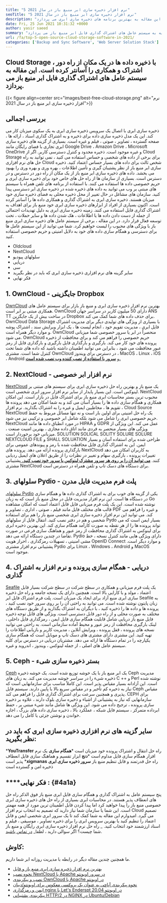 ```yaml
---
title: "5 نرم افزار ذخیره سازی ابر منبع باز در سال 2021" 
seoTitle: "5 نرم افزار ذخیره سازی ابر منبع باز در سال 2021" 
description: "ذخیره سازی ابر منبع باز از نظر پشتیبان گیری و تأمین اطلاعات ، بهره وری و بهره وری را بهبود می بخشد. این مقاله به بهترین برنامه های ذخیره سازی ابری می پردازد" 
date: Fri, 25 Jun 2021 10:31:32 +0000
author: yasir saeed
summary: "ذخیره سازی ابری با ذخیره داده ها در یک مکان از راه دور ، اشتراک و همکاری را آسانتر کرده است. این مقاله به سیستم عامل های اشتراک گذاری فایل ابر منبع باز می پردازد." 
url: /fa/top-5-open-source-cloud-storage-software-in-2021/
categories: ['Backup and Sync Software', 'Web Server Solution Stack']
---
```


## Cloud Storage با ذخیره داده ها در یک مکان از راه دور ، اشتراک و همکاری را آسانتر کرده است. این مقاله به سیستم عامل های اشتراک گذاری فایل ابر منبع باز می پردازد.

{{< figure align=center src="images/best-free-cloud-storage.png" alt="نرم افزار ذخیره سازی ابر منبع باز در سال 2021">}}


## **بررسی اجمالی**
ذخیره سازی ابری با اتصال یک سرویس ذخیره سازی ابری به یک سکوی میزبان کار می کند. این یک مدل ذخیره سازی داده برای ذخیره و به اشتراک گذاری اسناد ، ارائه ها ، صفحه گسترده ، تصاویر ، صوتی ، فیلم و غیره است. بسیاری از گزینه های ذخیره سازی ابری تجاری با فضای رایگان مانند Google Drive ، Amazon Drive ، Microsoft OneDrive و غیره موجود است. ذخیره محدود و کنترل دسترسی کاربر. اگر از Cloud Storage برای برخی از داده های شخصی و حساس استفاده می کنید ، نمی توانید به راه حل های نرم افزاری Cloud شخص ثالث برای داده های بسیار حساس اعتماد کنید. ذخیره سازی ابر منبع باز از نظر پشتیبان گیری و تأمین اطلاعات ، بهره وری و بهره وری را بهبود می بخشد.
داده های ذخیره سازی ابر منبع باز از یک مکان از راه دور در دسترس و در دسترس است. بسیاری از سازمان ها از راه حل های خاص خود برای ذخیره سازی ابری و حریم خصوصی داده ها استفاده می کنند. با استفاده از برنامه های تلفن همراه یا سیستم های مبتنی بر وب می توانید به داده های ذخیره شده در ذخیره سازی ابر دسترسی پیدا کنید. سازمان های مشاغل در حال تغییر از محل ذخیره محلی به فضای ذخیره سازی خود میزبان هستند. ذخیره سازی ابری به اشتراک گذاری و همکاری داده ها را آسانتر کرده است. اکنون بسیاری از افراد از ابزارهای ذخیره سازی ابری خود منبع باز برای اهداف به اشتراک گذاری فایل استفاده می کنند. زمینه ذخیره سازی ابری به دلیل تهدیدات احتمالی از جمله از دست دادن داده ها یا اطلاعات ، هک شدن داده ها و سایر حملات ، تحت توسعه فعال قرار دارد.
در این مقاله ، برخی از سیستم عامل های ذخیره سازی ابری منبع باز با ویژگی های محبوب را لیست خواهیم کرد. شما می توانید از این سیستم عامل ها برای دسترسی و همگام سازی داده های خود به دلایل امنیتی و حریم خصوصی استفاده کنید.
  * Oldcloud
  * NextCloud
  * سلولهای پیودیو
  * دریایی
  * سی
  * سایر گزینه های نرم افزاری ذخیره سازی ابری که باید در نظر بگیرید
  * فکر نهایی

## 1. OwnCloud - جایگزینی Dropbox
[OwnCloud][1] بهترین نرم افزار ذخیره سازی ابری و منبع باز بازار برای سیستم عامل های همکاری مبتنی بر ابر است. OwnCloud دارای 50 میلیون کاربر در سراسر جهان ANS TT در ساخت بیش از یک جایگزین Dropbox برای حذف داده های شما کمک می کند. OwnCloud Data Storage با بسیاری از ویژگی های تولیدی دیگر برای مدیریت اشتراک فایل ابری ، مدیریت تقویم خود ، انجام لیست ها ، یک ابزار ویرایش سند ، اشتراک پوشه و موارد دیگر همراه است. OwnCloud منحصراً در ابر یا سرور خصوصی شما میزبانی می شود. OwnCloud حریم خصوصی را فراهم می کند و برای محافظت از ذخیره پرونده های خود کار می کند. بارگیری و بارگذاری فایل بارگیری و بارگذاری فایل از رمز عبور محافظت می شود ، بنابراین می توانید اطمینان داشته باشید که داده های شما تحت کنترل شما است.
مشتری OwnCloud در دسترس برای ویندوز ، MacOS ، Linux ، iOS ، Android و [**سرور با استفاده از نصب کننده وب نصب شده است.** ][2]

## 2. NextCloud - نرم افزار ابر خصوصی
[NextCloud][3] یک منبع باز و بهترین راه حل ذخیره سازی ابری برای سیستم های مبتنی بر لینوکس است. این بسیار پایدار از سایر نرم افزار سرور ابری شخصی است. NextCloud محبوب ترین بستر محاسبات ابری منبع باز برای اشتراک فایل در بازار است. این امکان همکاری و همگام سازی داده ها را بسیار آسان می کند و به شما امکان می دهد پرونده ها ، تقویم ها ، مخاطبین ایمیل و غیره را به اشتراک بگذارید. نرم افزار Cloud Source NextCloud یک راه حل امنیتی برای اولین بار است و نه تنها مسائل مربوط به حفظ حریم خصوصی ابری را شامل می شود بلکه شامل ابر خصوصی و ترکیبی نیز می شود. NextCloud در مورد انطباق داده ها مانند HIPAA و GDPR عمل می کند.
این ویژگی از ویژگی های بسیار منحصر به فردی مانند اتاق داده مجازی ، بهترین امنیت صنعت ، میزبانی خود برخوردار است. SOLUTION SOLICAL SOLITY SOLURE SOLURE NEXTCLOUD FILE و SHALL SOLUATION طراحی شده برای استفاده آسان و بسیار ایمن. این به اشتراک گذاری فایل محافظت شده با رمز و پیوندهای عمومی برای بارگذاری پرونده ارائه می دهد. پرونده های NextCloud به کاربران امکان می دهد تغییرات پرونده ، بارگیری سهام و تغییر در نظرات را از طریق اعلان های ایمیل ردیابی کنند. [**می توانید آن را بر روی هر سرور مشترک لینوکس یا سرور خود نصب کنید.** ][4]
پشتیبانی مشتری NextCloud برای دستگاه های دسک تاپ و تلفن همراه در دسترس است.

## 3. سلولهای Pydio - پلت فرم مدیریت فایل مدرن
[سلولهای Pydio][5] یکی از گزینه های خوب برای به اشتراک گذاری داده ها و همگام سازی در دستگاه ها است. این نرم افزار مدیریت فایل در محل منبع باز است که به زبان Go نوشته شده است. این یک پلت فرم میزبانی فایل قابل اعتماد است که امکان مشاهده قالب های مختلف فایل مانند فیلم ، صوتی ، اداری ، تصاویر و PDF و غیره را فراهم می کند. می توانید این نرم افزار ذخیره سازی ابری شخصی منبع باز را هم برای استفاده شخصی و هم در دفتر نصب کنید. انتقال فایل از سلولهای Pydo بسیار ایمن است که می تواند پرونده ها را از هر نقطه به صورت کارآمد همگام سازی کند. این بهترین ذخیره ابری برای لینوکس به اشتراک گذاری محافظت از رمز عبور و هماهنگ سازی فرعی در صورت تقاضا در چندین دستگاه ارائه می دهد. Pydio دارای ویژگی هایی مانند کنترل نسخه ، خط مشی امنیتی ، تسهیلات رمزگذاری ، احراز هویت OpenID Connect و موارد دیگر است.
پشتیبانی نرم افزار مشتری Pydio برای Linux ، Windows ، Android و MacOS موجود است.

## 4. دریایی - همگام سازی پرونده و نرم افزار به اشتراک گذاری
[Seafile][6] یک پلت فرم میزبانی و همکاری در سطح شرکت در سطح شرکت بسیار قابل اعتماد ، مولد و با کارایی بالا است. همچنین دارای یک نسخه جامعه و راه حل ذخیره سازی ابری منبع آزاد برای ایجاد یک میزبان است. پلت فرم اشتراک فایل ابر Seafile به زبان پایتون نوشته شده است.
می توانید به راحتی آن را بر روی سرور خود نصب کنید ، پرونده ها و داده ها را ذخیره کنید ، با دیگران به اشتراک بگذارید و از طریق دستگاه های مختلف به صورت محلی و از راه دور قابل دسترسی است. ویژگی های قابل توجه ذخیره فایل منبع باز دریایی شامل قابلیت همگام سازی فایل ایمن ، رمزگذاری فایل داخلی ، لینک بارگیری محافظت از رمز عبور و محیط آماده سازمانی است. به راحتی می توانید نسخه های پرونده ، قفل پرونده ، ویرایش آنلاین ، مدیریت کاربر و بازیابی اطلاعات را تهیه کنید. این مشتری دارای مشتری های دسک تاپ و موبایل است که همگام سازی یکپارچه را در تمام دستگاه ها ارائه می دهد.
مشتریان دریایی در دسترس برای کلیه سیستم عامل های اصلی ، از جمله لینوکس ، ویندوز ، اندروید و غیره.

## 5. Ceph - بستر ذخیره سازی شیء
[Ceph][7] یک ابر منبع باز با یک خوشه توزیع شده است. یک خوشه ذخیره Ceph مدیریت ذخیره شیء را در سراسر خوشه مدیریت می کند. به زبان های C ++ و Perl نوشته شده است. این آزادانه بسیار مقیاس پذیر است. این کاملاً مناسب برای سازمانهایی است که نیاز به ذخیره کم تأخیر و در مقیاس سریع بالا یا پایین دارند. سیستم فایل Ceph مقیاس پذیری و همچنین سرعت برای اشتراک گذاری فایل را فراهم می کند. CEPH برای سازمانهایی که نیاز به پشتیبانی از اشیاء و ذخیره سازی بلوک دارند ، علاوه بر ذخیره سازی پرونده ، ترجیح داده می شود.
این ویژگی ها شامل مانند شیء مبتنی بر ، حفظ ابرداده متمرکز ، سیستم فایل شبکه ، عملکرد بالا ، ذخیره سازی داده های بزرگ ، اجازه خواندن و نوشتن جزئی یا کامل را می دهد.

## سایر گزینه های نرم افزاری ذخیره سازی ابری که باید در نظر بگیرید:
  ***YouTransfer**  راه حل انتقال و اشتراک پرونده خود میزبان است
  ***همگام سازی**  یک نرم افزار همگام سازی فایل مداوم است
  ***دنج**  ابزار تقسیم و هماهنگ سازی فایل انعطاف پذیر است
  ***xigmanas**  راه حل قدرتمند و قابل تنظیم منبع باز
  **سرور ذخیره سازی ابری**  ذخیره امن و گسترده است

## ****فکر نهایی **:** {#4a1a}
پنج سیستم عامل به اشتراک گذاری و همگام سازی فایل ابری منبع باز فوق الذکر راه حل های انعطاف پذیر هستند. در محاسبات ابری بسیاری از راه حل های ذخیره سازی ابری خصوصی منبع باز را پیدا خواهید کرد اما پیدا کردن قابل اطمینان ترین مورد از همه مهمتر است. این شما یا سازمان شما نیاز دارید که تصمیم به انتخاب نرم افزار Cloud تصمیم می گیرد. امیدوارم این مقاله به شما کمک کند تا یک سرور ابری شخصی ایمن و قابل اعتماد را تنظیم کنید یا بهترین سرویس ابری را برای ذخیره تصاویر ، موسیقی ، فیلم و اسناد ارزشمند خود انتخاب کنید.
_ راه حل نرم افزار ذخیره سازی ابری رایگان و منبع باز شما چیست؟ اگر سوالی دارید ، لطفا_ [در تماس باشید][8].

## کاوش:
ما همچنین چندین مقاله دیگر در رابطه با مدیریت روزانه ابر شما داریم.
  * [بهترین نرم افزار ذخیره سازی ابری منبع باز و فایل][9]
  * [نحوه نصب NextCloud با Apache در سرور اوبونتو][4]
  * [نصب و پیکربندی OwnCloud با Apache در اوبونتو][2]
  * [نحوه پیکربندی آپاچی به عنوان یک پروکسی معکوس برای اوبونتو/دبیان][10]
  * [ایمن و رمزگذاری nginx با Let's Enderspt در اوبونتو 20.04][11]
  * [پیکربندی پشتیبانی HTTP/2 در NGINX در Ubuntu/Debian][12]

  
[1]: https://owncloud.com/
[2]: https://blog.containerize.com/backup-and-sync-software/how-to-install-and-configure-owncloud-with-apache-on-ubuntu/
[3]: https://nextcloud.com/
[4]: https://blog.containerize.com/backup-and-sync-software/how-to-install-nextcloud-with-apache-on-ubuntu-server/
[5]: https://pydio.com/
[6]: https://www.seafile.com/
[7]: https://ceph.io/en/
[8]: mailto:yasir.saeed@aspose.com
[9]: https://products.containerize.com/backup-and-sync/
[10]: https://blog.containerize.com/web-server-solution-stack/how-to-configure-apache-as-a-reverse-proxy-for-ubuntudebian/
[11]: https://blog.containerize.com/web-server-solution-stack/how-to-secure-nginx-with-letsencrypt-on-ubuntu-20-04/
[12]: https://blog.containerize.com/web-server-solution-stack/how-to-configure-http2-support-in-nginx-on-ubuntudebian/
